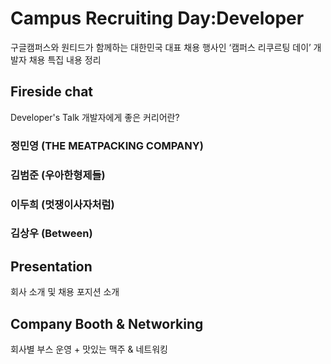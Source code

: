 # Campus Recruiting Day:Developer
구글캠퍼스와 원티드가 함께하는 대한민국 대표 채용 행사인 ‘캠퍼스 리쿠르팅 데이’ 개발자 채용 특집 내용 정리

## Fireside chat
Developer's Talk 개발자에게 좋은 커리어란?

### 정민영 (THE MEATPACKING COMPANY)

### 김범준 (우아한형제들)

### 이두희 (멋쟁이사자처럼)

### 김상우 (Between)

## Presentation
회사 소개 및 채용 포지션 소개

## Company Booth & Networking
회사별 부스 운영 + 맛있는 맥주 & 네트워킹

